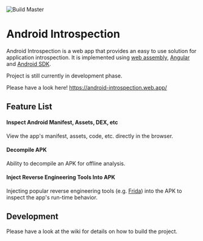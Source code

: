 ![Build Master](https://github.com/jonforshort/android-introspection/workflows/Build%20Master/badge.svg)

# Android Introspection

Android Introspection is a web app that provides an easy to use solution for application introspection.  It is implemented using [web assembly](https://webassembly.org/), [Angular](https://angular.io/) and [Android SDK](https://developer.android.com).

Project is still currently in development phase.

Please have a look here! https://android-introspection.web.app/

## Feature List

#### Inspect Android Manifest, Assets, DEX, etc

View the app's manifest, assets, code, etc. directly in the browser.

#### Decompile APK

Ability to decompile an APK for offline analysis.

#### Inject Reverse Engineering Tools Into APK

Injecting popular reverse engineering tools (e.g. [Frida](https://frida.re)) into the APK to inspect the app's run-time behavior.

## Development

Please have a look at the wiki for details on how to build the project.
